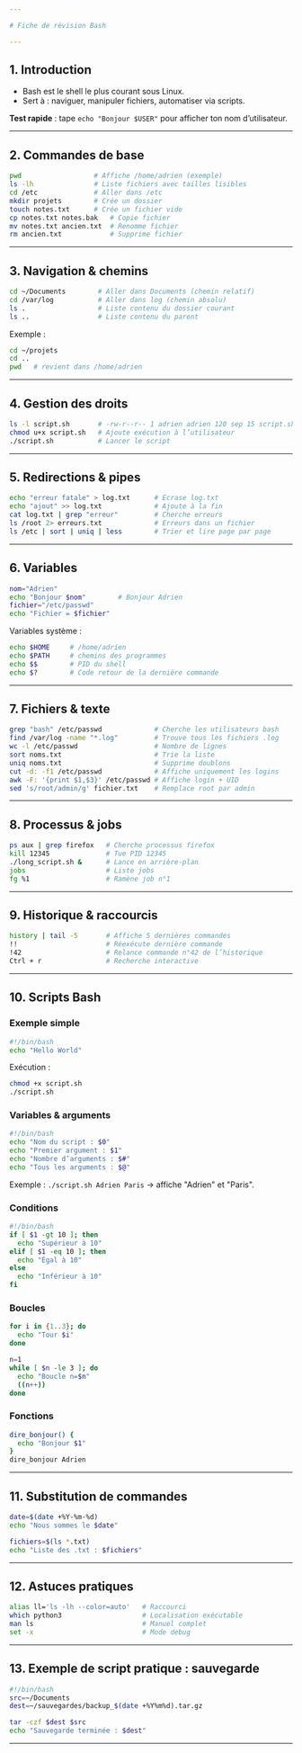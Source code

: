 ```yaml
---

# Fiche de révision Bash

---
```


## 1. Introduction

* Bash est le shell le plus courant sous Linux.
* Sert à : naviguer, manipuler fichiers, automatiser via scripts.

**Test rapide** : tape `echo "Bonjour $USER"` pour afficher ton nom d’utilisateur.

---

## 2. Commandes de base

```bash
pwd                  # Affiche /home/adrien (exemple)
ls -lh               # Liste fichiers avec tailles lisibles
cd /etc              # Aller dans /etc
mkdir projets        # Crée un dossier
touch notes.txt      # Crée un fichier vide
cp notes.txt notes.bak   # Copie fichier
mv notes.txt ancien.txt  # Renomme fichier
rm ancien.txt            # Supprime fichier
```

---

## 3. Navigation & chemins

```bash
cd ~/Documents        # Aller dans Documents (chemin relatif)
cd /var/log           # Aller dans log (chemin absolu)
ls .                  # Liste contenu du dossier courant
ls ..                 # Liste contenu du parent
```

Exemple :

```bash
cd ~/projets
cd ..
pwd   # revient dans /home/adrien
```

---

## 4. Gestion des droits

```bash
ls -l script.sh       # -rw-r--r-- 1 adrien adrien 120 sep 15 script.sh
chmod u+x script.sh   # Ajoute exécution à l’utilisateur
./script.sh           # Lancer le script
```

---

## 5. Redirections & pipes

```bash
echo "erreur fatale" > log.txt      # Écrase log.txt
echo "ajout" >> log.txt             # Ajoute à la fin
cat log.txt | grep "erreur"         # Cherche erreurs
ls /root 2> erreurs.txt             # Erreurs dans un fichier
ls /etc | sort | uniq | less        # Trier et lire page par page
```

---

## 6. Variables

```bash
nom="Adrien"
echo "Bonjour $nom"        # Bonjour Adrien
fichier="/etc/passwd"
echo "Fichier = $fichier"
```

Variables système :

```bash
echo $HOME     # /home/adrien
echo $PATH     # chemins des programmes
echo $$        # PID du shell
echo $?        # Code retour de la dernière commande
```

---

## 7. Fichiers & texte

```bash
grep "bash" /etc/passwd             # Cherche les utilisateurs bash
find /var/log -name "*.log"         # Trouve tous les fichiers .log
wc -l /etc/passwd                   # Nombre de lignes
sort noms.txt                       # Trie la liste
uniq noms.txt                       # Supprime doublons
cut -d: -f1 /etc/passwd             # Affiche uniquement les logins
awk -F: '{print $1,$3}' /etc/passwd # Affiche login + UID
sed 's/root/admin/g' fichier.txt    # Remplace root par admin
```

---

## 8. Processus & jobs

```bash
ps aux | grep firefox   # Cherche processus firefox
kill 12345              # Tue PID 12345
./long_script.sh &      # Lance en arrière-plan
jobs                    # Liste jobs
fg %1                   # Ramène job n°1
```

---

## 9. Historique & raccourcis

```bash
history | tail -5       # Affiche 5 dernières commandes
!!                      # Réexécute dernière commande
!42                     # Relance commande n°42 de l’historique
Ctrl + r                # Recherche interactive
```

---

## 10. Scripts Bash

### Exemple simple

```bash
#!/bin/bash
echo "Hello World"
```

Exécution :

```bash
chmod +x script.sh
./script.sh
```

### Variables & arguments

```bash
#!/bin/bash
echo "Nom du script : $0"
echo "Premier argument : $1"
echo "Nombre d’arguments : $#"
echo "Tous les arguments : $@"
```

Exemple : `./script.sh Adrien Paris`
→ affiche "Adrien" et "Paris".

### Conditions

```bash
#!/bin/bash
if [ $1 -gt 10 ]; then
  echo "Supérieur à 10"
elif [ $1 -eq 10 ]; then
  echo "Égal à 10"
else
  echo "Inférieur à 10"
fi
```

### Boucles

```bash
for i in {1..3}; do
  echo "Tour $i"
done
```

```bash
n=1
while [ $n -le 3 ]; do
  echo "Boucle n=$n"
  ((n++))
done
```

### Fonctions

```bash
dire_bonjour() {
  echo "Bonjour $1"
}
dire_bonjour Adrien
```

---

## 11. Substitution de commandes

```bash
date=$(date +%Y-%m-%d)
echo "Nous sommes le $date"
```

```bash
fichiers=$(ls *.txt)
echo "Liste des .txt : $fichiers"
```

---

## 12. Astuces pratiques

```bash
alias ll='ls -lh --color=auto'   # Raccourci
which python3                    # Localisation exécutable
man ls                           # Manuel complet
set -x                           # Mode debug
```

---

## 13. Exemple de script pratique : sauvegarde

```bash
#!/bin/bash
src=~/Documents
dest=~/sauvegardes/backup_$(date +%Y%m%d).tar.gz

tar -czf $dest $src
echo "Sauvegarde terminée : $dest"
```

---
